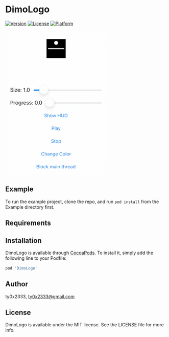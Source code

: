# DimoLogo

<!-- [![CI Status](https://img.shields.io/travis/ty0x2333/DimoLogo.svg?style=flat)](https://travis-ci.org/ty0x2333/DimoLogo) -->
[![Version](https://img.shields.io/cocoapods/v/DimoLogo.svg?style=flat)](https://cocoapods.org/pods/DimoLogo)
[![License](https://img.shields.io/cocoapods/l/DimoLogo.svg?style=flat)](https://cocoapods.org/pods/DimoLogo)
[![Platform](https://img.shields.io/cocoapods/p/DimoLogo.svg?style=flat)](https://cocoapods.org/pods/DimoLogo)

![preview](Resource/preview.gif)

## Example

To run the example project, clone the repo, and run `pod install` from the Example directory first.

## Requirements

## Installation

DimoLogo is available through [CocoaPods](https://cocoapods.org). To install
it, simply add the following line to your Podfile:

```ruby
pod 'DimoLogo'
```

## Author

ty0x2333, ty0x2333@gmail.com

## License

DimoLogo is available under the MIT license. See the LICENSE file for more info.
